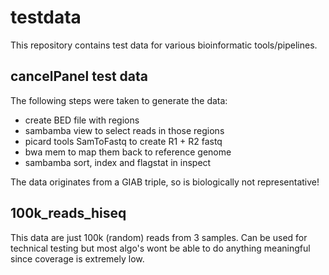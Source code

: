 # testdata

This repository contains test data for various bioinformatic tools/pipelines.

## cancelPanel test data

The following steps were taken to generate the data:
  * create BED file with regions
  * sambamba view to select reads in those regions
  * picard tools SamToFastq to create R1 + R2 fastq
  * bwa mem to map them back to reference genome
  * sambamba sort, index and flagstat in inspect

The data originates from a GIAB triple, so is biologically not representative!

## 100k_reads_hiseq

This data are just 100k (random) reads from 3 samples. Can be used for technical testing but most algo's wont be able to do anything meaningful since coverage is extremely low. 